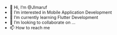- 👋 Hi, I’m @JImaruf
- 👀 I’m interested in Mobile Application Development
- 🌱 I’m currently learning Flutter Development
- 💞️ I’m looking to collaborate on ...
- 📫 How to reach me 

<!---
JImaruf/JImaruf is a ✨ special ✨ repository because its `README.md` (this file) appears on your GitHub profile.
You can click the Preview link to take a look at your changes.
--->
